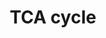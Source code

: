 ---
annotations:
- type: Pathway Ontology
  value: classic metabolic pathway
- type: Pathway Ontology
  value: citric acid cycle pathway
authors:
- MaintBot
- MirellaKalafati
- Eweitz
description: The [[wikipedia:citric_acid_cycle|citric acid cycle]], also known as
  the tricarboxylic acid cycle (TCA cycle) or the Krebs cycle, (or rarely, the Szent-Gyorgyi-Krebs
  cycle) is a series of enzyme-catalysed chemical reactions of central importance
  in all living cells that use oxygen as part of cellular respiration. In eukaryotes,
  the citric acid cycle occurs in the matrix of the mitochondrion. The components
  and reactions of the citric acid cycle were established by seminal work from both
  [[wikipedia:Albert_Szent-Gyorgyi|Albert Szent-Gyorgyi]] and [[wikipedia:Hans_Krebs|Hans
  Krebs]]. [From [[wikipedia:Main_Page|Wikipedia]]]
last-edited: 2021-05-24
organisms:
- Canis familiaris
redirect_from:
- /index.php/Pathway:WP1115
- /instance/WP1115
schema-jsonld:
- '@context': https://schema.org/
  '@id': https://wikipathways.github.io/pathways/WP1115.html
  '@type': Dataset
  creator:
    '@type': Organization
    name: WikiPathways
  description: The [[wikipedia:citric_acid_cycle|citric acid cycle]], also known as
    the tricarboxylic acid cycle (TCA cycle) or the Krebs cycle, (or rarely, the Szent-Gyorgyi-Krebs
    cycle) is a series of enzyme-catalysed chemical reactions of central importance
    in all living cells that use oxygen as part of cellular respiration. In eukaryotes,
    the citric acid cycle occurs in the matrix of the mitochondrion. The components
    and reactions of the citric acid cycle were established by seminal work from both
    [[wikipedia:Albert_Szent-Gyorgyi|Albert Szent-Gyorgyi]] and [[wikipedia:Hans_Krebs|Hans
    Krebs]]. [From [[wikipedia:Main_Page|Wikipedia]]]
  keywords:
  - SDHC
  - FH
  - SUCLG2
  - IDH3A
  - SDHB
  - Oxaloacetate
  - PDHB
  - PDK2
  - MDH1
  - DLST
  - Fumarate
  - alpha-Ketoglutarate
  - SUCLG1
  - IDH3B
  - PDP1
  - SUCLA2
  - PDK1
  - Citrate
  - DLD
  - Malate
  - PDK3
  - MDH2
  - Pyruvate
  - PDK4
  - PC
  - PDHA1
  - IDH2
  - ACO2
  - PDHX
  - PDP2
  - PDHA2
  - Succinate
  - Isocitrate
  - Acetyl-CoA
  - CS
  - SDHA
  - LOC479438
  - OGDH
  - IDH3G
  - DLAT
  - Succinyl-CoA
  license: CC0
  name: TCA cycle
seo: CreativeWork
title: TCA cycle
wpid: WP1115
---
